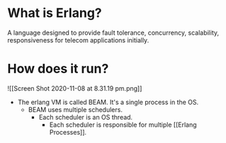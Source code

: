 # What is Erlang?
A language designed to provide fault tolerance, concurrency, scalability, responsiveness for telecom applications initially.

# How does it run?
![[Screen Shot 2020-11-08 at 8.31.19 pm.png]]
- The erlang VM is called BEAM. It's a single process in the OS. 
	- BEAM uses multiple schedulers.
		- Each scheduler is an OS thread.
			- Each scheduler is responsible for multiple [[Erlang Processes]].